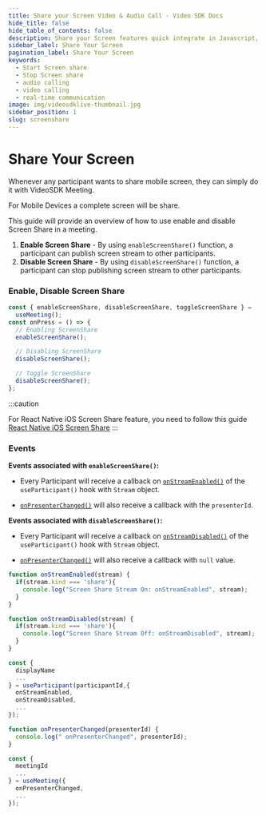 ```yaml
---
title: Share your Screen Video & Audio Call - Video SDK Docs
hide_title: false
hide_table_of_contents: false
description: Share your Screen features quick integrate in Javascript, React JS, Android, IOS, React Native, Flutter with Video SDK to add live video & audio conferencing to your applications.
sidebar_label: Share Your Screen
pagination_label: Share Your Screen
keywords:
  - Start Screen share
  - Stop Screen share
  - audio calling
  - video calling
  - real-time communication
image: img/videosdklive-thumbnail.jpg
sidebar_position: 1
slug: screenshare
---
```


# Share Your Screen

Whenever any participant wants to share mobile screen, they can simply do it with VideoSDK Meeting.

For Mobile Devices a complete screen will be share.

This guide will provide an overview of how to use enable and disable Screen Share in a meeting.

1. **Enable Screen Share** - By using `enableScreenShare()` function, a participant can publish screen stream to other participants.
2. **Disable Screen Share** - By using `disableScreenShare()` function, a participant can stop publishing screen stream to other participants.

### Enable, Disable Screen Share

```js
const { enableScreenShare, disableScreenShare, toggleScreenShare } =
  useMeeting();
const onPress = () => {
  // Enabling ScreenShare
  enableScreenShare();

  // Disabling ScreenShare
  disableScreenShare();

  // Toggle ScreenShare
  disableScreenShare();
};
```

:::caution

For React Native iOS Screen Share feature, you need to follow this guide [React Native iOS Screen Share](/react-native/guide/video-and-audio-calling-api-sdk/extras/react-native-ios-screen-share)
:::

### Events

**Events associated with `enableScreenShare()`:**

- Every Participant will receive a callback on [`onStreamEnabled()`](../../../api/sdk-reference/use-participant/events#onstreamenabled) of the `useParticipant()` hook with `Stream` object.

- [`onPresenterChanged()`](../../../api/sdk-reference/use-meeting/events#onpresenterchanged) will also receive a callback with the `presenterId`.

**Events associated with `disableScreenShare()`:**

- Every Participant will receive a callback on [`onStreamDisabled()`](../../../api/sdk-reference/use-participant/events#onstreamdisabled) of the `useParticipant()` hook with `Stream` object.

- [`onPresenterChanged()`](../../../api/sdk-reference/use-meeting/events#onpresenterchanged) will also receive a callback with `null` value.

```js
function onStreamEnabled(stream) {
  if(stream.kind === 'share'){
    console.log("Screen Share Stream On: onStreamEnabled", stream);
  }
}

function onStreamDisabled(stream) {
  if(stream.kind === 'share'){
    console.log("Screen Share Stream Off: onStreamDisabled", stream);
  }
}

const {
  displayName
  ...
} = useParticipant(participantId,{
  onStreamEnabled,
  onStreamDisabled,
  ...
});

function onPresenterChanged(presenterId) {
  console.log(" onPresenterChanged", presenterId);
}

const {
  meetingId
  ...
} = useMeeting({
  onPresenterChanged,
  ...
});
```
